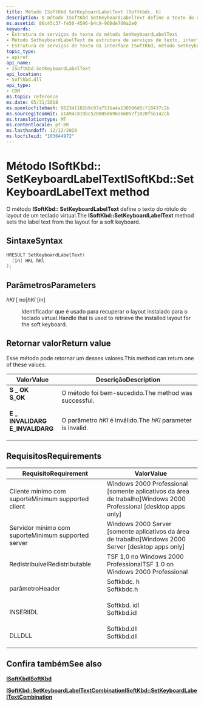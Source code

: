 ```yaml
---
title: Método ISoftKbd SetKeyboardLabelText (Softkbdc. h)
description: O método ISoftKbd SetKeyboardLabelText define o texto do rótulo do layout de um teclado virtual.
ms.assetid: 86c45c37-fe50-4596-b4c9-960de760a2e0
keywords:
- Estrutura de serviços de texto do método SetKeyboardLabelText
- Método SetKeyboardLabelText de estrutura de serviços de texto, interface ISoftKbd
- Estrutura de serviços de texto da interface ISoftKbd, método SetKeyboardLabelText
topic_type:
- apiref
api_name:
- ISoftKbd.SetKeyboardLabelText
api_location:
- Softkbd.dll
api_type:
- COM
ms.topic: reference
ms.date: 05/31/2018
ms.openlocfilehash: 862341182b9c97a751ba4a130566d5cf18437c2b
ms.sourcegitcommit: a1494c819bc5200050696e66057f1020f5b142cb
ms.translationtype: MT
ms.contentlocale: pt-BR
ms.lasthandoff: 12/12/2020
ms.locfileid: "103644972"
---
```

# <a name="isoftkbdsetkeyboardlabeltext-method"></a><span data-ttu-id="294af-106">Método ISoftKbd:: SetKeyboardLabelText</span><span class="sxs-lookup"><span data-stu-id="294af-106">ISoftKbd::SetKeyboardLabelText method</span></span>

<span data-ttu-id="294af-107">O método **ISoftKbd:: SetKeyboardLabelText** define o texto do rótulo do layout de um teclado virtual.</span><span class="sxs-lookup"><span data-stu-id="294af-107">The **ISoftKbd::SetKeyboardLabelText** method sets the label text from the layout for a soft keyboard.</span></span>

## <a name="syntax"></a><span data-ttu-id="294af-108">Sintaxe</span><span class="sxs-lookup"><span data-stu-id="294af-108">Syntax</span></span>


```C++
HRESULT SetKeyboardLabelText(
  [in] HKL hKl
);
```



## <a name="parameters"></a><span data-ttu-id="294af-109">Parâmetros</span><span class="sxs-lookup"><span data-stu-id="294af-109">Parameters</span></span>

<dl> <dt>

<span data-ttu-id="294af-110">*hKl* \[ no\]</span><span class="sxs-lookup"><span data-stu-id="294af-110">*hKl* \[in\]</span></span>
</dt> <dd>

<span data-ttu-id="294af-111">Identificador que é usado para recuperar o layout instalado para o teclado virtual.</span><span class="sxs-lookup"><span data-stu-id="294af-111">Handle that is used to retrieve the installed layout for the soft keyboard.</span></span>

</dd> </dl>

## <a name="return-value"></a><span data-ttu-id="294af-112">Retornar valor</span><span class="sxs-lookup"><span data-stu-id="294af-112">Return value</span></span>

<span data-ttu-id="294af-113">Esse método pode retornar um desses valores.</span><span class="sxs-lookup"><span data-stu-id="294af-113">This method can return one of these values.</span></span>



| <span data-ttu-id="294af-114">Valor</span><span class="sxs-lookup"><span data-stu-id="294af-114">Value</span></span>                                                                                        | <span data-ttu-id="294af-115">Descrição</span><span class="sxs-lookup"><span data-stu-id="294af-115">Description</span></span>                                |
|----------------------------------------------------------------------------------------------|--------------------------------------------|
| <dl> <span data-ttu-id="294af-116"><dt>**S \_ OK**</dt></span><span class="sxs-lookup"><span data-stu-id="294af-116"><dt>**S\_OK**</dt></span></span> </dl>         | <span data-ttu-id="294af-117">O método foi bem-sucedido.</span><span class="sxs-lookup"><span data-stu-id="294af-117">The method was successful.</span></span><br/>      |
| <dl> <span data-ttu-id="294af-118"><dt>**E \_ INVALIDARG**</dt></span><span class="sxs-lookup"><span data-stu-id="294af-118"><dt>**E\_INVALIDARG**</dt></span></span> </dl> | <span data-ttu-id="294af-119">O parâmetro *hKl* é inválido.</span><span class="sxs-lookup"><span data-stu-id="294af-119">The *hKl* parameter is invalid.</span></span><br/> |



 

## <a name="requirements"></a><span data-ttu-id="294af-120">Requisitos</span><span class="sxs-lookup"><span data-stu-id="294af-120">Requirements</span></span>



| <span data-ttu-id="294af-121">Requisito</span><span class="sxs-lookup"><span data-stu-id="294af-121">Requirement</span></span> | <span data-ttu-id="294af-122">Valor</span><span class="sxs-lookup"><span data-stu-id="294af-122">Value</span></span> |
|-------------------------------------|----------------------------------------------------------------------------------------|
| <span data-ttu-id="294af-123">Cliente mínimo com suporte</span><span class="sxs-lookup"><span data-stu-id="294af-123">Minimum supported client</span></span><br/> | <span data-ttu-id="294af-124">Windows 2000 Professional \[somente aplicativos da área de trabalho\]</span><span class="sxs-lookup"><span data-stu-id="294af-124">Windows 2000 Professional \[desktop apps only\]</span></span><br/>                             |
| <span data-ttu-id="294af-125">Servidor mínimo com suporte</span><span class="sxs-lookup"><span data-stu-id="294af-125">Minimum supported server</span></span><br/> | <span data-ttu-id="294af-126">Windows 2000 Server \[somente aplicativos da área de trabalho\]</span><span class="sxs-lookup"><span data-stu-id="294af-126">Windows 2000 Server \[desktop apps only\]</span></span><br/>                                   |
| <span data-ttu-id="294af-127">Redistribuível</span><span class="sxs-lookup"><span data-stu-id="294af-127">Redistributable</span></span><br/>          | <span data-ttu-id="294af-128">TSF 1,0 no Windows 2000 Professional</span><span class="sxs-lookup"><span data-stu-id="294af-128">TSF 1.0 on Windows 2000 Professional</span></span><br/>                                        |
| <span data-ttu-id="294af-129">parâmetro</span><span class="sxs-lookup"><span data-stu-id="294af-129">Header</span></span><br/>                   | <dl> <span data-ttu-id="294af-130"><dt>Softkbdc. h</dt></span><span class="sxs-lookup"><span data-stu-id="294af-130"><dt>Softkbdc.h</dt></span></span> </dl>  |
| <span data-ttu-id="294af-131">INSERI</span><span class="sxs-lookup"><span data-stu-id="294af-131">IDL</span></span><br/>                      | <dl> <span data-ttu-id="294af-132"><dt>Softkbd. idl</dt></span><span class="sxs-lookup"><span data-stu-id="294af-132"><dt>Softkbd.idl</dt></span></span> </dl> |
| <span data-ttu-id="294af-133">DLL</span><span class="sxs-lookup"><span data-stu-id="294af-133">DLL</span></span><br/>                      | <dl> <span data-ttu-id="294af-134"><dt>Softkbd.dll</dt></span><span class="sxs-lookup"><span data-stu-id="294af-134"><dt>Softkbd.dll</dt></span></span> </dl> |



## <a name="see-also"></a><span data-ttu-id="294af-135">Confira também</span><span class="sxs-lookup"><span data-stu-id="294af-135">See also</span></span>

<dl> <dt>

[<span data-ttu-id="294af-136">**ISoftKbd**</span><span class="sxs-lookup"><span data-stu-id="294af-136">**ISoftKbd**</span></span>](isoftkbd.md)
</dt> <dt>

[<span data-ttu-id="294af-137">**ISoftKbd::SetKeyboardLabelTextCombination**</span><span class="sxs-lookup"><span data-stu-id="294af-137">**ISoftKbd::SetKeyboardLabelTextCombination**</span></span>](isoftkbd-setkeyboardlabeltextcombination.md)
</dt> </dl>

 

 





